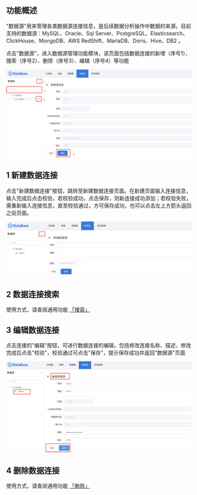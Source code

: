 ## 功能概述
"数据源"用来管理各类数据源连接信息，是后续数据分析操作中数据的来源。目前支持的数据源：MySQL、Oracle、Sql Server、PostgreSQL、Elasticsearch、ClickHouse、MongoDB、AWS RedShift、MariaDB、Doris、Hive、DB2 。

点击"数据源"，进入数据源管理功能模块，该页面包括数据连接的新增（序号1）、搜索（序号2）、删除（序号3）、编辑（序号4）等功能

 ![数据源](../img/datasource_configuration/数据源管理页面.png)

## 1 新建数据连接
点击"新建数据连接"按钮，跳转至新建数据连接页面。在新建页面输入连接信息，输入完成后点击校验，若校验成功，点击保存，则新连接成功添加；若校验失败，需重新输入连接信息，直至校验通过，方可保存成功，也可以点击左上方箭头返回之前页面。
 
![新建数据连接](../img/datasource_configuration/新增.png)

## 2 数据连接搜索
使用方式，请查阅通用功能 [「搜索」](../general/#_6)

## 3 编辑数据连接
点击连接的"编辑"按钮，可进行数据连接的编辑，包括修改连接名称、描述，修改完成后点击"校验"，校验通过可点击"保存"，提示保存成功并返回"数据源"页面

![编辑数据连接](../img/datasource_configuration/编辑.png)

## 4 删除数据连接
使用方式，请查阅通用功能 [「删除」](../general/#_5)
